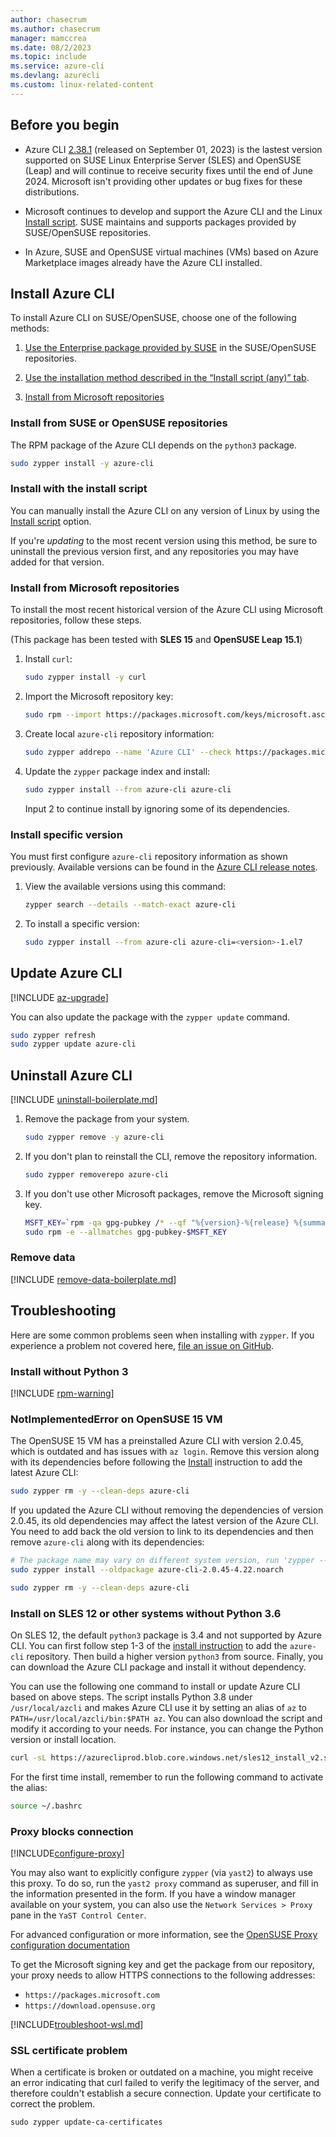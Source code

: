 ```yaml
---
author: chasecrum
ms.author: chasecrum
manager: mamccrea
ms.date: 08/2/2023
ms.topic: include
ms.service: azure-cli
ms.devlang: azurecli
ms.custom: linux-related-content
---
```


## Before you begin

- Azure CLI [2.38.1](/cli/azure/release-notes-azure-cli#september-01-2023) (released on September 01, 2023)  is the lastest version supported on SUSE Linux Enterprise Server (SLES) and OpenSUSE (Leap) and will continue to receive security fixes until the end of June 2024. Microsoft isn't providing other updates or bug fixes for these distributions.

- Microsoft continues to develop and support the Azure CLI and the Linux [Install script](/cli/azure/install-azure-cli-linux?pivots=script). SUSE maintains and supports packages provided by SUSE/OpenSUSE repositories.

- In Azure, SUSE and OpenSUSE virtual machines (VMs) based on Azure Marketplace images already have the Azure CLI installed.

## Install Azure CLI

To install Azure CLI on SUSE/OpenSUSE, choose one of the following methods:

1. [Use the Enterprise package provided by SUSE](#install-from-suse-or-opensuse-repositories) in the SUSE/OpenSUSE repositories.

1. [Use the installation method described in the “Install script (any)” tab](#install-from-microsoft-repositories).

1. [Install from Microsoft repositories](#install-from-microsoft-repositories)

### Install from SUSE or OpenSUSE repositories

The RPM package of the Azure CLI depends on the `python3` package.

   ```bash
   sudo zypper install -y azure-cli
   ```

### Install with the install script

You can manually install the Azure CLI on any version of Linux by using the [Install script](/cli/azure/install-azure-cli-linux?pivots=script) option.

If you're *updating* to the most recent version using this method, be sure to uninstall the previous version first, and any repositories you may have added for that version.

### Install from Microsoft repositories

To install the most recent historical version of the Azure CLI using Microsoft repositories, follow these steps.

(This package has been tested with **SLES 15** and **OpenSUSE Leap 15.1**)

1. Install `curl`:

   ```bash
   sudo zypper install -y curl
   ```

2. Import the Microsoft repository key:

   ```bash
   sudo rpm --import https://packages.microsoft.com/keys/microsoft.asc
   ```

3. Create local `azure-cli` repository information:

   ```bash
   sudo zypper addrepo --name 'Azure CLI' --check https://packages.microsoft.com/yumrepos/azure-cli azure-cli
   ```

4. Update the `zypper` package index and install:

   ```bash
   sudo zypper install --from azure-cli azure-cli
   ```

   Input 2 to continue install by ignoring some of its dependencies.

### Install specific version

You must first configure `azure-cli` repository information as shown previously. Available versions can be found in the [Azure CLI release notes](../release-notes-azure-cli.md).

1. View the available versions using this command:

   ```bash
   zypper search --details --match-exact azure-cli
   ```

2. To install a specific version:

   ```bash
   sudo zypper install --from azure-cli azure-cli=<version>-1.el7
   ```

## Update Azure CLI

[!INCLUDE [az-upgrade](az-upgrade.md)]

You can also update the package with the `zypper update` command.

```bash
sudo zypper refresh
sudo zypper update azure-cli
```

## Uninstall Azure CLI

[!INCLUDE [uninstall-boilerplate.md](uninstall-boilerplate.md)]

1. Remove the package from your system.

    ```bash
    sudo zypper remove -y azure-cli
    ```

2. If you don't plan to reinstall the CLI, remove the repository information.

   ```bash
   sudo zypper removerepo azure-cli
   ```

3. If you don't use other Microsoft packages, remove the Microsoft signing key.

   ```bash
   MSFT_KEY=`rpm -qa gpg-pubkey /* --qf "%{version}-%{release} %{summary}\n" | grep Microsoft | awk '{print $1}'`
   sudo rpm -e --allmatches gpg-pubkey-$MSFT_KEY
   ```

### Remove data

[!INCLUDE [remove-data-boilerplate.md](remove-data-boilerplate.md)]

## Troubleshooting

Here are some common problems seen when installing with `zypper`. If you experience a problem not covered here, [file an issue on GitHub](https://github.com/Azure/azure-cli/issues).

### Install without Python 3

[!INCLUDE [rpm-warning](rpm-warning.md)]

### NotImplementedError on OpenSUSE 15 VM

The OpenSUSE 15 VM has a preinstalled Azure CLI with version 2.0.45, which is outdated and has issues with `az login`. Remove this version along with its dependencies before following the [Install](#install-azure-cli) instruction to add the latest Azure CLI:

```bash
sudo zypper rm -y --clean-deps azure-cli
```

If you updated the Azure CLI without removing the dependencies of version 2.0.45, its old dependencies may affect the latest version of the Azure CLI. You need to add back the old version to link to its dependencies and then remove `azure-cli` along with its dependencies:

```bash
# The package name may vary on different system version, run 'zypper --no-refresh info azure-cli' to check the source package format
sudo zypper install --oldpackage azure-cli-2.0.45-4.22.noarch

sudo zypper rm -y --clean-deps azure-cli
```

### Install on SLES 12 or other systems without Python 3.6

On SLES 12, the default `python3` package is 3.4 and not supported by Azure CLI. You can first follow step 1-3 of the [install instruction](#install-azure-cli) to add the `azure-cli` repository. Then build a higher version `python3` from source. Finally, you can download the Azure CLI package and install it without dependency.

You can use the following one command to install or update Azure CLI based on above steps. The script installs Python 3.8 under `/usr/local/azcli` and makes Azure CLI use it by setting an alias of `az` to `PATH=/usr/local/azcli/bin:$PATH az`. You can also download the script and modify it according to your needs. For instance, you can change the Python version or install location.

```bash
curl -sL https://azurecliprod.blob.core.windows.net/sles12_install_v2.sh | sudo bash
```
For the first time install, remember to run the following command to activate the alias:

```bash
source ~/.bashrc
```

### Proxy blocks connection

[!INCLUDE[configure-proxy](configure-proxy.md)]

You may also want to explicitly configure `zypper` (via `yast2`) to always use this proxy. To do so,
run the `yast2 proxy` command as superuser, and fill in the information presented in the form. If you have a window
manager available on your system, you can also use the `Network Services > Proxy` pane in the `YaST Control Center`.

For advanced configuration or more information, see the
[OpenSUSE Proxy configuration documentation](https://www.suse.com/documentation/slms1/book_slms/data/sec_wy_config_updates_proxy.html)

To get the Microsoft signing key and get the package from our repository, your proxy needs to
allow HTTPS connections to the following addresses:

* `https://packages.microsoft.com`
* `https://download.opensuse.org`

[!INCLUDE[troubleshoot-wsl.md](troubleshoot-wsl.md)]

### SSL certificate problem

When a certificate is broken or outdated on a machine, you might receive an error indicating that curl failed to verify the legitimacy of the server, and therefore couldn't establish a secure connection.  Update your certificate to correct the problem.

```bach
sudo zypper update-ca-certificates
```
